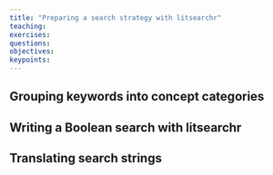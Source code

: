 ```yaml
---
title: "Preparing a search strategy with litsearchr"
teaching: 
exercises:
questions:
objectives:
keypoints:
---
```


## Grouping keywords into concept categories



## Writing a Boolean search with litsearchr



## Translating search strings
